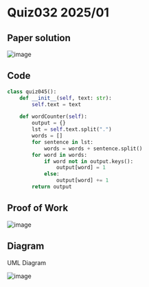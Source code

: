 # Quiz032 2025/01

## Paper solution
![image](https://github.com/user-attachments/assets/7ffbba4d-209c-4e26-95ab-26c565e05f8c)



## Code
```.py
class quiz045():
    def __init__(self, text: str):
        self.text = text

    def wordCounter(self):
        output = {}
        lst = self.text.split(".")
        words = []
        for sentence in lst:
            words = words + sentence.split()
        for word in words:
            if word not in output.keys():
                output[word] = 1
            else:
                output[word] += 1
        return output
```

## Proof of Work
![image](https://github.com/user-attachments/assets/6a43cb10-2372-4aac-bf74-6ddf02f9138d)


## Diagram
UML Diagram


![image](https://github.com/user-attachments/assets/796393cf-77a1-43c6-889a-f3d4758b59c0)



